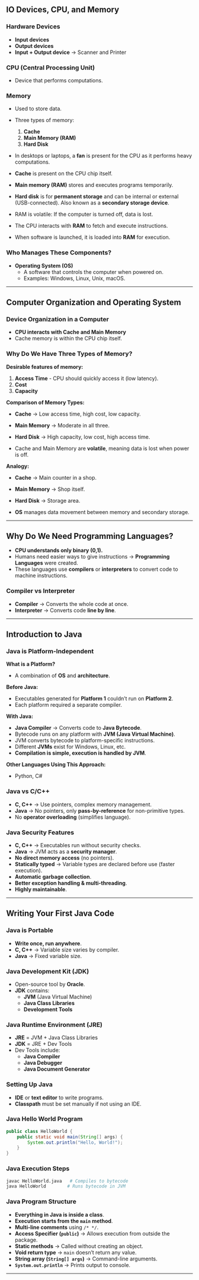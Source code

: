## IO Devices, CPU, and Memory

### Hardware Devices
- **Input devices**
- **Output devices**
- **Input + Output device** → Scanner and Printer

### CPU (Central Processing Unit)
- Device that performs computations.

### Memory
- Used to store data.
- Three types of memory:
  1. **Cache**
  2. **Main Memory (RAM)**
  3. **Hard Disk**

- In desktops or laptops, a **fan** is present for the CPU as it performs heavy computations.
- **Cache** is present on the CPU chip itself.
- **Main memory (RAM)** stores and executes programs temporarily.
- **Hard disk** is for **permanent storage** and can be internal or external (USB-connected). Also known as a **secondary storage device**.
- RAM is volatile: If the computer is turned off, data is lost.
- The CPU interacts with **RAM** to fetch and execute instructions.
- When software is launched, it is loaded into **RAM** for execution.

### Who Manages These Components?
- **Operating System (OS)**
  - A software that controls the computer when powered on.
  - Examples: Windows, Linux, Unix, macOS.

---

## Computer Organization and Operating System

### Device Organization in a Computer
- **CPU interacts with Cache and Main Memory**
- Cache memory is within the CPU chip itself.

### Why Do We Have Three Types of Memory?
**Desirable features of memory:**
1. **Access Time** - CPU should quickly access it (low latency).
2. **Cost**
3. **Capacity**

**Comparison of Memory Types:**
- **Cache** → Low access time, high cost, low capacity.
- **Main Memory** → Moderate in all three.
- **Hard Disk** → High capacity, low cost, high access time.

- Cache and Main Memory are **volatile**, meaning data is lost when power is off.

**Analogy:**
- **Cache** → Main counter in a shop.
- **Main Memory** → Shop itself.
- **Hard Disk** → Storage area.

- **OS** manages data movement between memory and secondary storage.

---

## Why Do We Need Programming Languages?
- **CPU understands only binary (0,1).**
- Humans need easier ways to give instructions → **Programming Languages** were created.
- These languages use **compilers** or **interpreters** to convert code to machine instructions.

### Compiler vs Interpreter
- **Compiler** → Converts the whole code at once.
- **Interpreter** → Converts code **line by line**.

---

## Introduction to Java

### Java is Platform-Independent

**What is a Platform?**
- A combination of **OS** and **architecture**.

**Before Java:**
- Executables generated for **Platform 1** couldn’t run on **Platform 2**.
- Each platform required a separate compiler.

**With Java:**
- **Java Compiler** → Converts code to **Java Bytecode**.
- Bytecode runs on any platform with **JVM (Java Virtual Machine)**.
- JVM converts bytecode to platform-specific instructions.
- Different **JVMs** exist for Windows, Linux, etc.
- **Compilation is simple, execution is handled by JVM**.

**Other Languages Using This Approach:**
- Python, C#

### Java vs C/C++
- **C, C++** → Use pointers, complex memory management.
- **Java** → No pointers, only **pass-by-reference** for non-primitive types.
- No **operator overloading** (simplifies language).

### Java Security Features
- **C, C++** → Executables run without security checks.
- **Java** → JVM acts as a **security manager**.
- **No direct memory access** (no pointers).
- **Statically typed** → Variable types are declared before use (faster execution).
- **Automatic garbage collection**.
- **Better exception handling & multi-threading**.
- **Highly maintainable**.

---

## Writing Your First Java Code

### Java is Portable
- **Write once, run anywhere**.
- **C, C++** → Variable size varies by compiler.
- **Java** → Fixed variable size.

### Java Development Kit (JDK)
- Open-source tool by **Oracle**.
- **JDK** contains:
  - **JVM** (Java Virtual Machine)
  - **Java Class Libraries**
  - **Development Tools**

### Java Runtime Environment (JRE)
- **JRE** = JVM + Java Class Libraries
- **JDK** = JRE + Dev Tools
- Dev Tools include:
  - **Java Compiler**
  - **Java Debugger**
  - **Java Document Generator**

### Setting Up Java
- **IDE** or **text editor** to write programs.
- **Classpath** must be set manually if not using an IDE.

### Java Hello World Program
```java
public class HelloWorld {
    public static void main(String[] args) {
        System.out.println("Hello, World!");
    }
}
```

### Java Execution Steps
```sh
javac HelloWorld.java   # Compiles to bytecode
java HelloWorld        # Runs bytecode in JVM
```

### Java Program Structure
- **Everything in Java is inside a class**.
- **Execution starts from the `main` method**.
- **Multi-line comments** using `/* */`.
- **Access Specifier (`public`)** → Allows execution from outside the package.
- **Static methods** → Called without creating an object.
- **Void return type** → `main` doesn’t return any value.
- **String array (`String[] args`)** → Command-line arguments.
- **`System.out.println`** → Prints output to console.

---